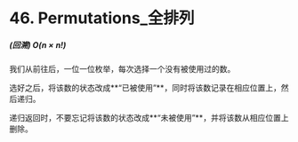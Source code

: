 # 46. Permutations_全排列



##### (回溯) $O(n×n!)$

我们从前往后，一位一位枚举，每次选择一个没有被使用过的数。

选好之后，将该数的状态改成**“已被使用”**，同时将该数记录在相应位置上，然后递归。

递归返回时，不要忘记将该数的状态改成**“未被使用”**，并将该数从相应位置上删除。



